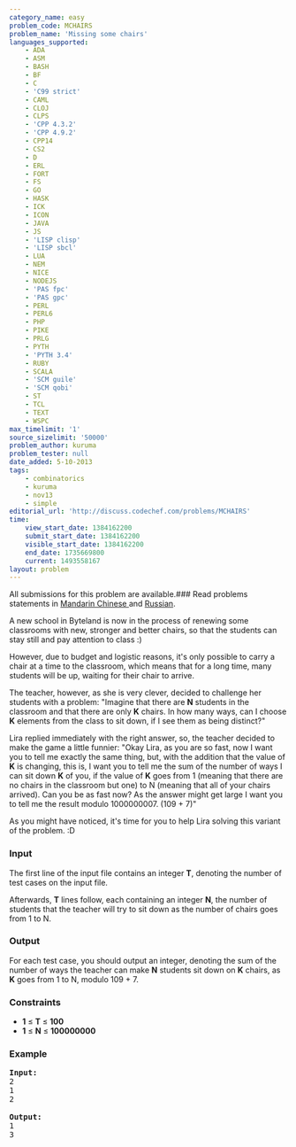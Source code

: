 ```yaml
---
category_name: easy
problem_code: MCHAIRS
problem_name: 'Missing some chairs'
languages_supported:
    - ADA
    - ASM
    - BASH
    - BF
    - C
    - 'C99 strict'
    - CAML
    - CLOJ
    - CLPS
    - 'CPP 4.3.2'
    - 'CPP 4.9.2'
    - CPP14
    - CS2
    - D
    - ERL
    - FORT
    - FS
    - GO
    - HASK
    - ICK
    - ICON
    - JAVA
    - JS
    - 'LISP clisp'
    - 'LISP sbcl'
    - LUA
    - NEM
    - NICE
    - NODEJS
    - 'PAS fpc'
    - 'PAS gpc'
    - PERL
    - PERL6
    - PHP
    - PIKE
    - PRLG
    - PYTH
    - 'PYTH 3.4'
    - RUBY
    - SCALA
    - 'SCM guile'
    - 'SCM qobi'
    - ST
    - TCL
    - TEXT
    - WSPC
max_timelimit: '1'
source_sizelimit: '50000'
problem_author: kuruma
problem_tester: null
date_added: 5-10-2013
tags:
    - combinatorics
    - kuruma
    - nov13
    - simple
editorial_url: 'http://discuss.codechef.com/problems/MCHAIRS'
time:
    view_start_date: 1384162200
    submit_start_date: 1384162200
    visible_start_date: 1384162200
    end_date: 1735669800
    current: 1493558167
layout: problem
---
```

All submissions for this problem are available.###  Read problems statements in [ Mandarin Chinese ](http://www.codechef.com/download/translated/NOV13/mandarin/MCHAIRS.pdf) and [ Russian](http://www.codechef.com/download/translated/NOV13/russian/MCHAIRS.PDF).

A new school in Byteland is now in the process of renewing some classrooms with new, stronger and better chairs, so that the students can stay still and pay attention to class :)

However, due to budget and logistic reasons, it's only possible to carry a chair at a time to the classroom, which means that for a long time, many students will be up, waiting for their chair to arrive.

The teacher, however, as she is very clever, decided to challenge her students with a problem: "Imagine that there are **N** students in the classroom and that there are only **K** chairs. In how many ways, can I choose **K** elements from the class to sit down, if I see them as being distinct?"

Lira replied immediately with the right answer, so, the teacher decided to make the game a little funnier: "Okay Lira, as you are so fast, now I want you to tell me exactly the same thing, but, with the addition that the value of **K** is changing, this is, I want you to tell me the sum of the number of ways I can sit down **K** of you, if the value of **K** goes from 1 (meaning that there are no chairs in the classroom but one) to N (meaning that all of your chairs arrived). Can you be as fast now? As the answer might get large I want you to tell me the result modulo 1000000007. (109 + 7)"

As you might have noticed, it's time for you to help Lira solving this variant of the problem. :D

### Input

The first line of the input file contains an integer **T**, denoting the number of test cases on the input file.

Afterwards, **T** lines follow, each containing an integer **N**, the number of students that the teacher will try to sit down as the number of chairs goes from 1 to N.

### Output

For each test case, you should output an integer, denoting the sum of the number of ways the teacher can make **N** students sit down on **K** chairs, as **K** goes from 1 to N, modulo 109 + 7.

### Constraints

- **1** ≤ **T** ≤ **100**
- **1** ≤ **N** ≤ **100000000**

### Example

<pre><b>Input:</b>
2
1
2

<b>Output:</b>
1
3
</pre>